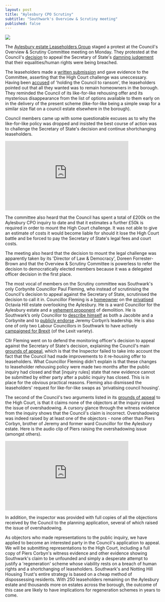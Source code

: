 ```yaml
---
layout: post
title: "Aylesbury CPO Scrutiny"
subtitle: "Southwark's Overview & Scrutiny meeting"
published: false
---
```

![](http://35percent.org/img/oscprotest.jpg)

The [Aylesbury estate Leaseholders Group](http://halag.wordpress.com) staged a protest at the Council's Overview & Scrutiny Committee meeting on Monday. They protested at the Council's [decision](http://35percent.org/2016-09-26-council-appeals-aylesbury-cpo-decision/) to appeal the Secretary of State's [damning judgement](http://35percent.org/2016-09-18-aylesbury-compulsory-purchase-order-rejected/) that their equalities/human rights were being breached.

The leaseholders made a [written submission](https://halag.files.wordpress.com/2016/10/oscdeputation_10102016.pdf) and gave evidence to the Committee, asserting that the High Court challenge was uneccessary. Having been [accused](http://www.southwarknews.co.uk/news/aylesbury-plan-face-scrutiny/) of 'holding the Council to ransom', the leaseholders pointed out that all they wanted was to remain homeowners in the borough. They reminded the Council of its like-for-like rehousing offer and its mysterious disappearance from the list of options available to them early on in the delivery of the present scheme (like-for-like being a simple swap for a similar size flat on a council estate elsewhere in the borough).  

Council members came up with some questionable excuses as to why the like-for-like policy was dropped and insisted the best course of action was to challenge the Secretary of State's decision and continue shortchanging leaseholders.   

<iframe width="400" height="225" src="https://www.youtube.com/embed/GlTuN-ffEZk" frameborder="0" allowfullscreen></iframe>

The committee also heard that the Council has spent a total of £200k on the Aylesbury CPO inquiry to date and that it estimates a further £50k is required in order to mount the High Court challenge. It was not able to give an estimate of costs it would become liable for should it lose the High Court battle and be forced to pay the Secretary of State's legal fees and court costs. 

The meeting also heard that the decision to mount the legal challenge was apparently taken by its 'Director of Law & Democracy', Doreen Forrester-Brown and that the Overview & Scrutiny Committee is powerless to refer the decision to democratically elected members because it was a delegated officer decision in the first place. 

The most vocal of members on the Scrutiny committee was Southwark's only Corbynite Councillor Paul Fleming, who instead of scrutinising the Council's decision to appeal against the Secretary of State, scrutinised the decision to call it in. Councillor Fleming is a [homeowner](http://35percent.org/img/LR_163MerrowSt.pdf) on the [privatised](https://www.theguardian.com/society/2006/jan/18/keyworkerhousing.communities) Octavia Hill estate overlooking the Aylesbury. He is a ward Councillor for the Aylesbury estate and a [vehement proponent](http://pwfpwfpwf.blogspot.co.uk/2015/03/the-aylesbury-estate-utopia-when.html) of demolition. He is Southwark’s only Councillor to [describe himself](http://pwfpwfpwf.blogspot.co.uk/2016/06/why-i-have-no-choice-but-to-keepcorbyn.html) as both a Jacobite and a Corbynite and to [publicly endorse](http://www.london-se1.co.uk/news/view/8825) Jeremy Corbyn’s leadership. He is also one of only two Labour Councillors in Southwark to have actively [campaigned for Brexit](http://pwfpwfpwf.blogspot.co.uk/2016/04/brexit-constructive-case-to-leave.html) (of the Lexit variety).
  
Cllr Fleming went on to defend the monitoring officer's decision to appeal against the Secretary of State's decision, explaining the Council's main [grounds of appeal](http://35percent.org/img/20161007_Secretary_of_State_Aylesbury_CPO.pdf), which is that the Inspector failed to take into account the fact that the Council had made improvements to it re-housing offer to leaseholders. What Councillor Fleming didn't explain is that these changes to leaseholder rehousing policy were made two months after the public inquiry had closed and that [inquiry rules] state that new evidence cannot be submitted by either party after a public inquiry has closed. This is in place for the obvious practical reasons. Fleming also dismissed the leaseholders' request for like-for-like swaps as 'privatising council housing'.

The second of the Council's two arguments listed in its [grounds of appeal](http://35percent.org/img/20161007_Secretary_of_State_Aylesbury_CPO.pdf) to the High Court, is that it claims none of the objectors at the inquiry raised the issue of overshadowing. A cursory glance through the witness evidence from the inquiry shows that the Council's claim is incorrect. Overshadowing was indeed raised by at least one of the objectors - none other than Piers Corbyn, brother of Jeremy and former ward Councillor for the Aylesbury estate. Here is the audio clip of Piers raising the overshadowing issue (amongst others). 

<iframe width="400" height="225" src="https://www.youtube.com/embed/LMx8CfY3PbM" frameborder="0" allowfullscreen></iframe>

In addition, the inspector was provided with full copies of all the objections received by the Council to the planning application, several of which raised the issue of overshadowing.
 
As objectors who made representations to the public inquiry, we have applied to become an interested party in the Council's application to appeal. We will be submitting representations to the High Court, including a full copy of Piers Corbyn's witness evidence and other evidence showing Southwark's claim to be unfounded and simply a desperate attempt to justify a 'regeneration' scheme whose viability rests on a breach of human rights and a shortchanging of leaseholders. Southwark's and Notting Hill Housing Trust's entire strategy is based on a cheap method of dispossessing residents. With 250 leaseholders remaining on the Aylesbury estate and thousands more on estates across the borough, the outcome of this case are likely to have implications for regeneration schemes in years to come. 
